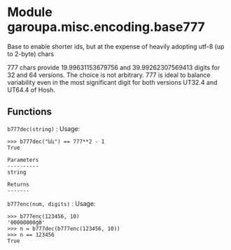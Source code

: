 Module garoupa.misc.encoding.base777
====================================
Base to enable shorter ids, but at the expense of heavily adopting utf-8 (up to 2-byte) chars

777 chars provide 19.99631153679756 and 39.99262307569413 digits for 32 and 64 versions.
The choice is not arbitrary. 777 is ideal to balance variability even in the most significant digit
for both versions UT32.4 and UT64.4 of Hosh.

Functions
---------

    
`b777dec(string)`
:   Usage:
    
    >>> b777dec("ևև") == 777**2 - 1
    True
    
    Parameters
    ----------
    string
    
    Returns
    -------

    
`b777enc(num, digits)`
:   Usage:
    
    >>> b777enc(123456, 10)
    '00000000ģӪ'
    >>> n = b777dec(b777enc(123456, 10))
    >>> n == 123456
    True